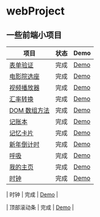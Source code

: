<!--
 * @Author: your name
 * @Date: 2020-10-24 17:55:21
 * @LastEditTime: 2021-03-14 14:10:43
 * @LastEditors: Please set LastEditors
 * @Description: In User Settings Edit
 * @FilePath: /webProject/README.md
-->
# webProject

## 一些前端小项目

| 项目 | 状态 | Demo |
| -----  |  ------| -------- |
| [表单验证](https://github.com/Tongshisan/webProject/tree/master/%E8%A1%A8%E5%8D%95%E9%AA%8C%E8%AF%81) | 完成 | [Demo](https://tongshisan.github.io/webProject/%E8%A1%A8%E5%8D%95%E9%AA%8C%E8%AF%81/) |
| [电影院选座](https://github.com/Tongshisan/webProject/tree/master/%E7%94%B5%E5%BD%B1%E9%99%A2%E9%80%89%E5%BA%A7) | 完成 | [Demo](https://tongshisan.github.io/webProject/%E7%94%B5%E5%BD%B1%E9%99%A2%E9%80%89%E5%BA%A7/) |
| [视频播放器](https://github.com/Tongshisan/webProject/tree/master/%E8%A7%86%E9%A2%91%E6%92%AD%E6%94%BE%E5%99%A8) | 完成 | [Demo](https://tongshisan.github.io/webProject/%E8%A7%86%E9%A2%91%E6%92%AD%E6%94%BE%E5%99%A8/) |
| [汇率转换](https://github.com/Tongshisan/webProject/tree/master/%E6%B1%87%E7%8E%87%E8%BD%AC%E6%8D%A2) | 完成 | [Demo](https://tongshisan.github.io/webProject/%E6%B1%87%E7%8E%87%E8%BD%AC%E6%8D%A2/) |
| [DOM 数组方法](https://github.com/Tongshisan/webProject/tree/master/Dom%E6%95%B0%E7%BB%84%E6%96%B9%E6%B3%95) | 完成 | [Demo](https://tongshisan.github.io/webProject/Dom%E6%95%B0%E7%BB%84%E6%96%B9%E6%B3%95/) |
| [记账本](https://github.com/Tongshisan/webProject/tree/master/%E8%AE%B0%E8%B4%A6%E6%9C%AC) | 完成 | [Demo](https://tongshisan.github.io/webProject/%E8%AE%B0%E8%B4%A6%E6%9C%AC/) |
| [记忆卡片](https://github.com/Tongshisan/webProject/tree/master/%E8%AE%B0%E5%BF%86%E5%8D%A1%E7%89%87) | 完成 | [Demo](https://tongshisan.github.io/webProject/%E8%AE%B0%E5%BF%86%E5%8D%A1%E7%89%87/) |
| [新年倒计时](https://github.com/Tongshisan/webProject/tree/master/%E6%96%B0%E5%B9%B4%E5%80%92%E8%AE%A1%E6%97%B6) | 完成 | [Demo](https://tongshisan.github.io/webProject/%E6%96%B0%E5%B9%B4%E5%80%92%E8%AE%A1%E6%97%B6/) |
| [呼吸](https://github.com/Tongshisan/webProject/tree/master/%E5%91%BC%E5%90%B8) | 完成 | [Demo](https://tongshisan.github.io/webProject/%E5%91%BC%E5%90%B8/) |
| [我的主页](https://github.com/Tongshisan/webProject/tree/master/%E6%88%91%E7%9A%84%E4%B8%BB%E9%A1%B5) | 完成 | [Demo](https://tongshisan.github.io/webProject/%E6%88%91%E7%9A%84%E4%B8%BB%E9%A1%B5/) |
| [时钟](https://github.com/Tongshisan/webProject/tree/master/%E6%97%B6%E9%92%9F) | 完成 | [Demo](https://tongshisan.github.io/webProject/%E6%97%B6%E9%92%9F/index.html)

| 时钟 | 完成 | [Demo](https://tongshisan.github.io/webProject/%E6%97%B6%E9%92%9F/index.html) |

| 顶部滚动条 | 完成 | [Demo](https://tongshisan.github.io/webProject/%E9%A1%B6%E7%AB%AF%E6%BB%9A%E5%8A%A8%E6%9D%A1/) |

